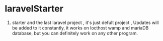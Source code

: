 # laravelStarter

1. starter and the last laravel project ,
it's just defult project ,
Updates will be added to it constantly,
it works on locthost wamp and mariaDB database,
but you can definitely work on any other program.
